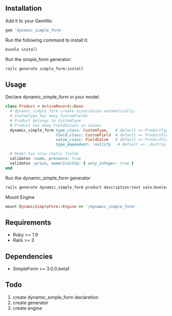 ## Installation

Add it to your Gemfile:

```ruby
gem 'dynamic_simple_form'
```

Run the following command to install it:

```sh
bundle install
```

Run the simple_form generator:

```sh
rails generate simple_form:install
```

## Usage

Declare dynamic_simple_form in your model.

```ruby
class Product < ActiveRecord::Base
  # dynamic_simple_form create association automatically.
  # CustomType has many CustomFields
  # Product belongs to CustomType
  # Product has many FieldValues as values
  dynamic_simple_form type_class: CustomType,   # default => ProductType
                      field_class: CustomField  # default => ProductField
                      value_class: FieldValue   # default => ProductFieldValue
                      type_dependent: :nullify   # default => :destroy

  # Model has also static fields
  validates :name, presence: true
  validates :price, numericality: { only_integer: true }
end
```

Run the dynamic_simple_form generator

```sh
rails generate dynamic_simple_form product description:text sale:boolean
```

Mount Engine

```ruby
mount DynamicSimpleForm::Engine => '/dynamic_simple_form'
```

## Requirements

* Ruby >= 1.9
* Rails >= 3

## Dependencies

* SimpleForm >= 3.0.0.beta1

## Todo

1. create dynamic_simple_form declaretion
2. create generator
3. create engine

